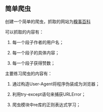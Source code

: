## 简单爬虫

创建一个简单的爬虫，抓取的网站为[糗事百科](http://www.qiushibaike.com/)

可以抓取的内容有：

1. 每一个段子作者的用户名；

2. 每一个段子的具体内容；

3. 每一个段子获得赞数；

主要练习爬虫的内容有：

1. 通过构造User-Agent将程序伪装成为浏览器；

2. 利用try-except语句来捕获URLError；

3. 爬虫模块中re库的正则表达式学习；
